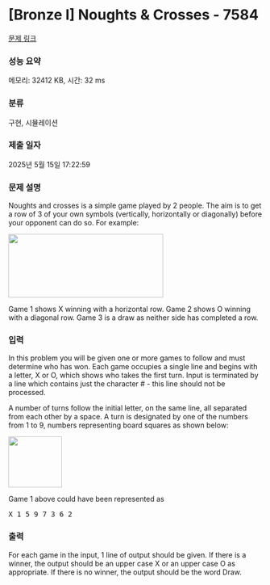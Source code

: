# [Bronze I] Noughts & Crosses - 7584 

[문제 링크](https://www.acmicpc.net/problem/7584) 

### 성능 요약

메모리: 32412 KB, 시간: 32 ms

### 분류

구현, 시뮬레이션

### 제출 일자

2025년 5월 15일 17:22:59

### 문제 설명

<p>Noughts and crosses is a simple game played by 2 people. The aim is to get a row of 3 of your own symbols (vertically, horizontally or diagonally) before your opponent can do so. For example: </p>

<p><img alt="" src="https://onlinejudgeimages.s3-ap-northeast-1.amazonaws.com/problem/7584/1.png" style="height:126px; width:307px"></p>

<p>Game 1 shows X winning with a horizontal row. Game 2 shows O winning with a diagonal row. Game 3 is a draw as neither side has completed a row. </p>

### 입력 

 <p>In this problem you will be given one or more games to follow and must determine who has won. Each game occupies a single line and begins with a letter, X or O, which shows who takes the first turn. Input is terminated by a line which contains just the character # - this line should not be processed.</p>

<p>A number of turns follow the initial letter, on the same line, all separated from each other by a space. A turn is designated by one of the numbers from 1 to 9, numbers representing board squares as shown below:</p>

<p><img alt="" src="https://onlinejudgeimages.s3-ap-northeast-1.amazonaws.com/problem/7584/2.png" style="height:101px; line-height:20.8px; width:106px"></p>

<p>Game 1 above could have been represented as</p>

<pre>X 1 5 9 7 3 6 2 </pre>

### 출력 

 <p>For each game in the input, 1 line of output should be given. If there is a winner, the output should be an upper case X or an upper case O as appropriate. If there is no winner, the output should be the word Draw. </p>

